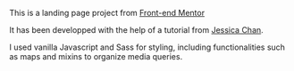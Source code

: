 This is a landing page project from [Front-end Mentor](https://www.frontendmentor.io?ref=challenge)

It has been developped with the help of a tutorial from [Jessica Chan](https://www.youtube.com/watch?v=aoQ6S1a32j8&t=1s).

I used vanilla Javascript and Sass for styling, including functionalities such as maps and mixins to organize media queries.
